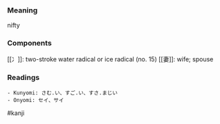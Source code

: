### Meaning

nifty

### Components

[[冫]]: two-stroke water radical or ice radical (no. 15) [[妻]]: wife; spouse

### Readings

```
- Kunyomi: さむ.い、すご.い、すさ.まじい
- Onyomi: セイ、サイ
```

#kanji